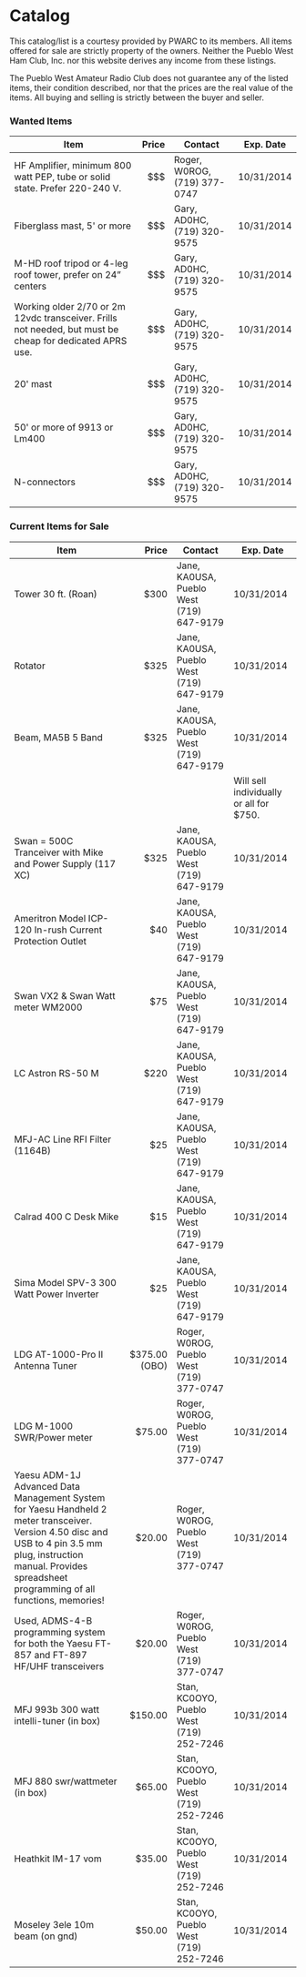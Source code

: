 Catalog
=======

This catalog/list is a courtesy provided by PWARC to its members. All items offered for sale are strictly property of the owners. Neither the Pueblo West Ham Club, Inc. nor this website derives any income from these listings.

The Pueblo West Amateur Radio Club does not guarantee any of the listed items, their
condition described, nor that the prices are the real value of the items. All buying and selling is strictly between the buyer and seller.

### Wanted Items ###
|Item|Price|Contact|Exp. Date|
|----|----:|-------|---------|
|HF Amplifier, minimum 800 watt PEP, tube or solid state. Prefer 220-240 V.|$$$|Roger, <span class="callsign">W0ROG</span>, (719) 377-0747 | 10/31/2014 |
|Fiberglass mast, 5' or more|$$$|Gary, <span class="callsign">AD0HC</span>, (719) 320-9575 | 10/31/2014 |
|M-HD roof tripod or 4-leg roof tower, prefer on 24” centers|$$$|Gary, <span class="callsign">AD0HC</span>, (719) 320-9575 | 10/31/2014 |
|Working older 2/70 or 2m 12vdc transceiver. Frills not needed, but must be cheap for dedicated APRS use.|$$$|Gary, <span class="callsign">AD0HC</span>, (719) 320-9575 | 10/31/2014 |
|20' mast|$$$|Gary, <span class="callsign">AD0HC</span>, (719) 320-9575 | 10/31/2014 |
|50' or more of 9913 or Lm400|$$$|Gary, <span class="callsign">AD0HC</span>, (719) 320-9575 | 10/31/2014 |
|N-connectors|$$$|Gary, <span class="callsign">AD0HC</span>, (719) 320-9575 | 10/31/2014 |

### Current Items for Sale ###
|Item|Price|Contact|Exp. Date|
|----|----:|-------|---------|
|Tower 30 ft. (Roan)|$300|Jane, <span class="callsign">KA0USA</span>, Pueblo West (719) 647-9179| 10/31/2014 |
|Rotator|$325|Jane, <span class="callsign">KA0USA</span>, Pueblo West (719) 647-9179| 10/31/2014 |
|Beam, MA5B 5 Band|$325|Jane, <span class="callsign">KA0USA</span>, Pueblo West (719) 647-9179| 10/31/2014 |
||||Will sell individually or all for $750.|
|Swan = 500C Tranceiver with Mike and Power Supply (117 XC)|$325|Jane, <span class="callsign">KA0USA</span>, Pueblo West (719) 647-9179| 10/31/2014 |
|Ameritron Model ICP-120 In-rush Current Protection Outlet|$40|Jane, <span class="callsign">KA0USA</span>, Pueblo West (719) 647-9179| 10/31/2014 |
|Swan VX2 & Swan Watt meter WM2000|$75|Jane, <span class="callsign">KA0USA</span>, Pueblo West (719) 647-9179| 10/31/2014 |
|LC Astron RS-50 M|$220|Jane, <span class="callsign">KA0USA</span>, Pueblo West (719) 647-9179| 10/31/2014 |
|MFJ-AC Line RFI Filter (1164B)|$25|Jane, <span class="callsign">KA0USA</span>, Pueblo West (719) 647-9179| 10/31/2014 |
|Calrad 400 C Desk Mike|$15|Jane, <span class="callsign">KA0USA</span>, Pueblo West (719) 647-9179| 10/31/2014 |
|Sima Model SPV-3 300 Watt Power Inverter|$25|Jane, <span class="callsign">KA0USA</span>, Pueblo West (719) 647-9179| 10/31/2014 |
|LDG AT-1000-Pro II Antenna Tuner|$375.00 (OBO)|Roger, <span class="callsign">W0ROG</span>, Pueblo West (719) 377-0747| 10/31/2014 |
|LDG M-1000 SWR/Power meter|$75.00|Roger, <span class="callsign">W0ROG</span>, Pueblo West (719) 377-0747| 10/31/2014 |
|Yaesu ADM-1J Advanced Data Management System for Yaesu Handheld 2 meter transceiver. Version 4.50 disc and USB to 4 pin 3.5 mm plug, instruction manual.  Provides spreadsheet programming of all functions, memories!|$20.00|Roger, <span class="callsign">W0ROG</span>, Pueblo West (719) 377-0747| 10/31/2014 |
|Used, ADMS-4-B programming system for both the Yaesu FT-857 and FT-897 HF/UHF transceivers|$20.00|Roger, <span class="callsign">W0ROG</span>, Pueblo West (719) 377-0747| 10/31/2014 |
|MFJ 993b 300 watt intelli-tuner (in box)|$150.00|Stan, <span class="callsign">KC0OYO</span>, Pueblo West (719) 252-7246 | 10/31/2014 |
|MFJ 880 swr/wattmeter (in box)|$65.00 |Stan, <span class="callsign">KC0OYO</span>, Pueblo West (719) 252-7246 |10/31/2014|
|Heathkit IM-17 vom|$35.00 |Stan, <span class="callsign">KC0OYO</span>, Pueblo West (719) 252-7246 |10/31/2014|
|Moseley 3ele 10m beam (on gnd)| $50.00 |Stan, <span class="callsign">KC0OYO</span>, Pueblo West (719) 252-7246 |10/31/2014 |

